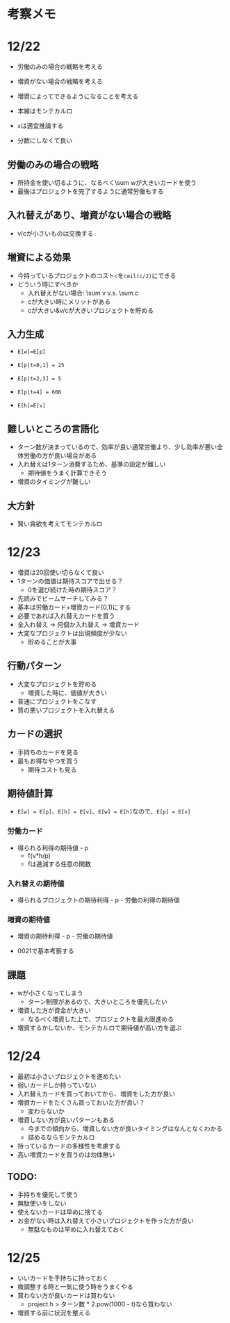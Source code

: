 # 考察メモ

# 12/22

- 労働のみの場合の戦略を考える
- 増資がない場合の戦略を考える
- 増資によってできるようになることを考える

- 本線はモンテカルロ
- `x`は適宜推論する
- 分数にしなくて良い

## 労働のみの場合の戦略

- 所持金を使い切るように、なるべく\sum wが大きいカードを使う
- 最後はプロジェクトを完了するように通常労働もする

## 入れ替えがあり、増資がない場合の戦略

- v/cが小さいものは交換する

## 増資による効果

- 今持っているプロジェクトのコスト`c`を`ceil(c/2)`にできる
- どういう時にすべきか
    - 入れ替えがない場合: \sum v v.s. \sum c
    - cが大きい時にメリットがある
    - cが大きい&v/cが大きいプロジェクトを貯める

## 入力生成

- `E[w]=E[p]`
- `E[p|t=0,1] = 25`
- `E[p|t=2,3] = 5`
- `E[p|t=4] = 600`

- `E[h]=E[v]`

## 難しいところの言語化

- ターン数が決まっているので、効率が良い通常労働より、少し効率が悪い全体労働の方が良い場合がある
- 入れ替えは1ターン消費するため、基準の設定が難しい
    - 期待値をうまく計算できそう
- 増資のタイミングが難しい

## 大方針

- 賢い貪欲を考えてモンテカルロ

# 12/23

- 増資は20回使い切らなくて良い
- 1ターンの価値は期待スコアで出せる？
    - 0を選び続けた時の期待スコア？
- 先読みでビームサーチしてみる？
- 基本は労働カード+増資カード(0,1)にする
- 必要であれば入れ替えカードを買う
- 全入れ替え -> 何個か入れ替え -> 増資カード
- 大変なプロジェクトは出現頻度が少ない
    - 貯めることが大事

## 行動パターン

- 大変なプロジェクトを貯める
    - 増資した時に、価値が大きい
- 普通にプロジェクトをこなす
- 質の悪いプロジェクトを入れ替える

## カードの選択

- 手持ちのカードを見る
- 最もお得なやつを買う
    - 期待コストも見る

## 期待値計算

- `E[w] = E[p]`、`E[h] = E[v]`、`E[w] = E[h]`なので、`E[p] = E[v]`

### 労働カード

- 得られる利得の期待値 - p
    - f(v*h/p)
    - fは逓減する任意の関数

### 入れ替えの期待値

- 得られるプロジェクトの期待利得 - p - 労働の利得の期待値

### 増資の期待値

- 増資の期待利得 - p - 労働の期待値

- 0021で基本考察する

## 課題

- wが小さくなってしまう
    - ターン制限があるので、大きいところを優先したい
- 増資した方が資金が大きい
    - なるべく増資した上で、プロジェクトを最大限進める
- 増資するかしないか、モンテカルロで期待値が高い方を選ぶ

# 12/24

- 最初は小さいプロジェクトを進めたい
- 弱いカードしか持っていない
- 入れ替えカードを買っておいてから、増資をした方が良い
- 増資カードをたくさん買っておいた方が良い？
    - 変わらないか
- 増資しない方が良いパターンもある
    - 今までの傾向から、増資しない方が良いタイミングはなんとなくわかる
    - 詰めるならモンテカルロ
- 持っているカードの多様性を考慮する
- 高い増資カードを買うのは勿体無い

## TODO:

- 手持ちを優先して使う
- 無駄使いをしない
- 使えないカードは早めに捨てる
- お金がない時は入れ替えて小さいプロジェクトを作った方が良い
    - 無駄なものは早めに入れ替えておく

# 12/25

- いいカードを手持ちに持っておく
- 微調整する時と一気に使う時をうまくやる
- 買わない方が良いカードは買わない
    - project.h > ターン数 * 2.pow(1000 - t)なら買わない
- 増資する前に状況を整える
